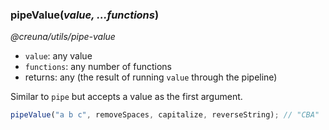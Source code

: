 ### pipeValue(_value, ...functions_)

_@creuna/utils/pipe-value_

* `value`: any value
* `functions`: any number of functions
* returns: any (the result of running `value` through the pipeline)

Similar to `pipe` but accepts a value as the first argument.

```js
pipeValue("a b c", removeSpaces, capitalize, reverseString); // "CBA"
```
